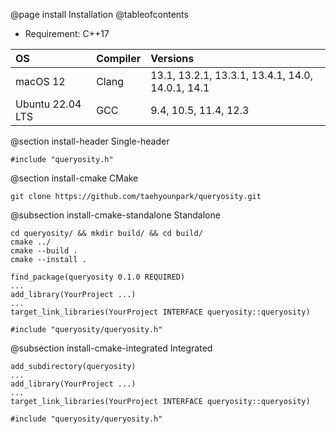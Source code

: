 @page install Installation
@tableofcontents

- Requirement: C++17

| OS | Compiler | Versions |
| :--- | :--- | :--- |
| macOS 12 | Clang | 13.1, 13.2.1, 13.3.1, 13.4.1, 14.0, 14.0.1, 14.1 |
| Ubuntu 22.04 LTS | GCC | 9.4, 10.5, 11.4, 12.3 |

@section install-header Single-header

~~~{.cpp}
#include "queryosity.h"
~~~

@section install-cmake CMake

~~~{.sh}
git clone https://github.com/taehyounpark/queryosity.git
~~~

@subsection install-cmake-standalone Standalone

~~~{.sh}
cd queryosity/ && mkdir build/ && cd build/
cmake ../
cmake --build .
cmake --install .
~~~

~~~{.cmake}
find_package(queryosity 0.1.0 REQUIRED)
...
add_library(YourProject ...)
...
target_link_libraries(YourProject INTERFACE queryosity::queryosity)
~~~

~~~{.cpp}
#include "queryosity/queryosity.h"
~~~

@subsection install-cmake-integrated Integrated

~~~{.cmake}
add_subdirectory(queryosity)
...
add_library(YourProject ...)
...
target_link_libraries(YourProject INTERFACE queryosity::queryosity)
~~~
~~~{.cpp}
#include "queryosity/queryosity.h"
~~~

